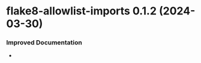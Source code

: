 

<!-- towncrier release notes start -->

# flake8-allowlist-imports 0.1.2 (2024-03-30)

### Improved Documentation

-
